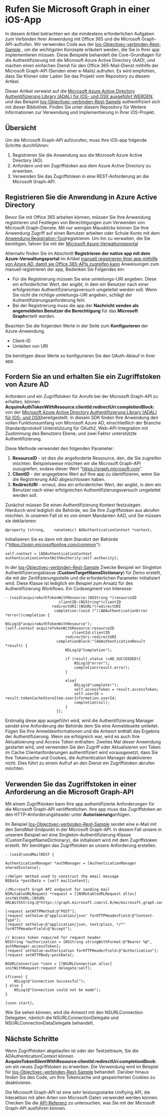 # <a name="call-microsoft-graph-in-an-ios-app"></a>Rufen Sie Microsoft Graph in einer iOS-App

In diesem Artikel betrachten wir die mindestens erforderlichen Aufgaben zum Verbinden Ihrer Anwendung mit Office 365 und die Microsoft Graph-API-aufrufen. Wir verwenden Code aus der [Ios-Objectivec-verbinden-Rest-Sample](https://github.com/microsoftgraph/ios-objectivec-connect-rest-sample) , um die wichtigsten Konzepte erläutert werden, die Sie in Ihrer app implementieren müssen. Diese Beispiele behandelt die Core-Grundlagen für die Authentifizierung mit die Microsoft Azure Active Directory (AAD), und machen einen einfachen Dienst für den Office 365-Mail-Dienst mithilfe der Microsoft Graph-API (Senden einer e-Mails) aufrufen. Es wird empfohlen, dass Sie Klonen oder Laden Sie das Projekt vom Repository zu diesem Artikel. 


Dieser Artikel verweist auf die [Microsoft Azure Active Directory Authentifizierung Library (ADAL) für IOS- und OSX ausgeführt WERDEN](https://github.com/AzureAD/azure-activedirectory-library-for-objc), und das Beispiel [Ios-Objectivec-verbinden-Rest-Sample](https://github.com/microsoftgraph/ios-objectivec-connect-rest-sample) authentifiziert sich mit dieser Bibliothek. Finden Sie unter diesem Repository für Weitere Informationen zur Verwendung und Implementierung in Ihrer iOS-Projekt.


## <a name="overview"></a>Übersicht

Um die Microsoft Graph-API aufzurufen, muss Ihre iOS-app folgende Schritte durchführen:

1. Registrieren Sie die Anwendung aus die Microsoft Azure Active Directory (AD).
2. Anfordern und ein Zugriffstoken aus dem Azure Active Directory zu erwerben.
3. Verwenden Sie das Zugriffstoken in eine REST-Anforderung an die Microsoft Graph-API. 



## <a name="register-the-application-in-azure-active-directory"></a>Registrieren Sie die Anwendung in Azure Active Directory

Bevor Sie mit Office 365 arbeiten können, müssen Sie Ihre Anwendung registrieren und Festlegen von Berechtigungen zum Verwenden von Microsoft Graph-Dienste.
Mit nur wenigen Mausklicks können Sie Ihre Anwendung Zugriff auf einen Benutzer arbeiten oder Schule Konto mit dem [Anwendung Registration-Tool](https://dev.office.com/app-registration)registrieren. Um ihn zu verwalten, die Sie benötigen, fahren Sie mit der [Microsoft Azure-Verwaltungsportal](https://manage.windowsazure.com)

Alternativ finden Sie im Abschnitt **Registrieren der native app mit dem Azure-Verwaltungsportal** im Artikel [manuell registrieren Ihrer app mithilfe von Azure AD, damit sie Office 365-APIs zugreifen kann](https://msdn.microsoft.com/en-us/office/office365/howto/add-common-consent-manually) Anweisungen zum manuell registrieren der app, Bedenken Sie Folgendes ein:

* Für die Registrierung müssen Sie eine umleitungs-URI angeben. Diese ein erforderlicher Wert, der angibt, in dem ein Benutzer nach einer erfolgreichen Authentifizierungsversuch umgeleitet werden soll. Wenn Sie nicht die richtige umleitungs-URI angeben, schlägt der Authentifizierungsanforderung fehl.
* Bei der Registrierung muss die app der **Nachricht senden als angemeldeten Benutzer die Berechtigung** für das **Microsoft Graph**erteilt werden.  


Beachten Sie die folgenden Werte in der Seite zum **Konfigurieren** der Azure-Anwendung.

* Client-ID
* Umleiten von URI

Sie benötigen diese Werte so konfigurieren Sie den OAuth-Ablauf in Ihrer app. 

## <a name="request-and-acquire-an-access-token-from-azure-ad"></a>Fordern Sie an und erhalten Sie ein Zugriffstoken von Azure AD

Anfordern und ein Zugriffstoken für Anrufe bei der Microsoft Graph-API zu erhalten, können **AcquireAuthTokenWithResource:clientId:redirectUri:completionBlock:** von der [Microsoft Azure Active Directory Authentifizierung Library (ADAL) für IOS- und OSX](https://github.com/AzureAD/azure-activedirectory-library-for-objc)bereitgestellt. In diesem SDK finden Ihre Anwendung den vollen Funktionsumfang von Microsoft Azure AD, einschließlich der Branche Standardprotokoll Unterstützung für OAuth2, Web-API-Integration mit Zustimmung des Benutzers Ebene, und zwei Faktor unterstützte Authentifizierung.

Diese Methode verwendet den folgenden Parameter:

1. **ResourceID** - ist dies die angeforderte Ressource, den, die Sie zugreifen möchten. Beispielsweise möchten wir die Microsoft Graph-API zuzugreifen, sodass dieser Wert "https://graph.microsoft.com".
2. **ClientID** - der angegebene Wert auf Ihre app zu identifizieren, wenn Sie die Registrierung AAD abgeschlossen haben.
3. **RedirectURI** - erneut, dies ein erforderlicher Wert, der angibt, in dem ein Benutzer nach einer erfolgreichen Authentifizierungsversuch umgeleitet werden soll.


Zunächst müssen Sie einen Authentifizierung Kontext festzulegen. Hierdurch wird lediglich die Behörde, wo Sie Ihre Zugriffstoken aus abrufen möchten. In unserem Fall ist es von einem Mandanten AAD, und Sie müssen sie deklarieren:

    @property (strong,    nonatomic) ADAuthenticationContext *context;

Initialisieren Sie es dann mit dem Standort der Behörde ("https://login.microsoftonline.com/common"):

    self.context = [ADAuthenticationContext authenticationContextWithAuthority:self.authority]; 


In der [Ios-Objectivec-verbinden-Rest-Sample](https://github.com/microsoftgraph/ios-objectivec-connect-rest-sample) Zwecke Beispiel wir Singleton Authentifizierungsklasse (**CustomTargetNameDictionary**) für Demo erstellt, die mit der Zertifizierungsstelle und die erforderlichen Parameter initialisiert wird. Diese Klasse ist lediglich ein Beispiel zum Ansatz für des Authentifizierung Workflows. Ein Codesegment von Interesse: 



    - (void)acquireAuthTokenWithResource:(NSString *)resourceID
                            clientID:(NSString*)clientID
                         redirectURI:(NSURL*)redirectURI
                          completion:(void (^)(ADAuthenticationError *error))completion {
    
    NSLog(@"acquireAuthTokenWithResource");
    [self.context acquireTokenWithResource:resourceID
                                  clientId:clientID
                               redirectUri:redirectURI
                           completionBlock:^(ADAuthenticationResult *result) {
                               NSLog(@"Completion");
                               
                               if (result.status !=AD_SUCCEEDED){
                                   NSLog(@"error");
                                   completion(result.error);
                               }
                               
                               else{
                                   NSLog(@"complete!");
                                   self.accessToken = result.accessToken;
                                   self.userID = result.tokenCacheStoreItem.userInformation.userId;
                                   completion(nil);
                               }
                           }];


Erstmalig diese app ausgeführt wird, wird die Authentifizierung Manager sendet eine Anforderung der Behörde dem Sie eine Anmeldeseite umleitet. Fügen Sie Ihre Anmeldeinformationen und die Antwort enthält das Ergebnis der Authentifizierung. Wenn sie erfolgreich war, wird es auch Ihre Aktualisierung und Access Token enthalten. Zweites Mal dieser Anwendung gestartet wird, und verwenden Sie den Zugriff oder Aktualisieren von Token im Cache Clientanforderungen authentifiziert wird vorausgesetzt, dass Sie Ihre Tokencache und Cookies, die Authentication Manager deaktivieren nicht. Dies führt zu einem Aufruf an den Dienst ein Zugriffstoken abrufen möchten. 


## <a name="use-the-access-token-in-a-request-to-the-microsoft-graph-api"></a>Verwenden Sie das Zugriffstoken in einer Anforderung an die Microsoft Graph-API

Mit einem Zugriffstoken kann Ihre app authentifizierte Anforderungen für die Microsoft Graph-API veröffentlichen. Ihre app muss das Zugriffstoken an den HTTP-Anforderungsheader unter **Autorisierung**anfügen.

Im Beispiel [Ios-Objectivec-verbinden-Rest-Sample](https://github.com/microsoftgraph/ios-objectivec-connect-rest-sample) sendet eine e-Mail mit den SendMail-Endpunkt in der Microsoft Graph-API. In diesem Fall unsere in unserem Beispiel wir eine Singleton-Authentifizierung-Klasse (CustomTargetNameDictionary), die initialisiert wird mit dem Zugriffstoken erstellt. Wir benötigen das Zugriffstoken an unsere Anforderung erstellen.



    - (void)sendMailREST {
    
    AuthenticationManager *authManager = [AuthenticationManager sharedInstance];

    //Helper method used to construct the email message
    NSData *postData = [self mailContent];
    
    //Microsoft Graph API endpoint for sending mail
    NSMutableURLRequest *request = [[NSMutableURLRequest alloc] initWithURL:[NSURL URLWithString:@"https://graph.microsoft.com/v1.0/me/microsoft.graph.sendmail"]];

    [request setHTTPMethod:@"POST"];
    [request setValue:@"application/json" forHTTPHeaderField:@"Content-Type"];
    [request setValue:@"application/json, text/plain, */*" forHTTPHeaderField:@"Accept"];
    
    // Access token required for request header
    NSString *authorization = [NSString stringWithFormat:@"Bearer %@", authManager.accessToken];
    [request setValue:authorization forHTTPHeaderField:@"Authorization"];
    [request setHTTPBody:postData];

    NSURLConnection *conn = [[NSURLConnection alloc] initWithRequest:request delegate:self];
    
    if(conn) {
        NSLog(@"Connection Successful");
    } else {
        NSLog(@"Connection could not be made");
    }
    
    [conn start];

Wie Sie sehen können, wird die Antwort mit den NSURLConnection Delegaten, nämlich die NSURLConnectionDelegate und NSURLConnectionDataDelegate behandelt.

## <a name="next-steps"></a>Nächste Schritte

Wenn Zugriffstoken abgelaufen ist oder der Testzeitraum, Sie die ADAuthenticationContext können **AcquireTokenSilentWithResource:clientId:redirectUri:completionBlock:** um ein neues Zugriffstoken zu erwerben. Die Verwendung wird im Beispiel für [Ios-Objectivec-verbinden-Rest-Sample](https://github.com/microsoftgraph/ios-objectivec-connect-rest-sample) behandelt. Darüber hinaus finden Sie den Code, um Ihre Tokencache und gespeicherten Cookies zu deaktivieren.  

Die Microsoft Graph-API ist eine sehr leistungsstarke Unifiying API, die Interaktion mit allen Arten von Microsoft-Daten verwendet werden können. Checken Sie die [API-Referenz](http://graph.microsoft.io/docs/api-reference/v1.0) zu untersuchen, was Sie mit der Microsoft Graph-API ausführen können.

